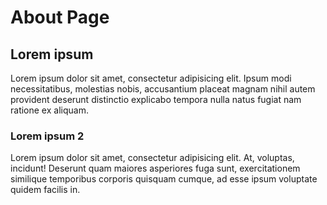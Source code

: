# About Page
## Lorem ipsum

Lorem ipsum dolor sit amet, consectetur adipisicing elit. Ipsum modi necessitatibus, molestias nobis, accusantium placeat magnam nihil autem provident deserunt distinctio explicabo tempora nulla natus fugiat nam ratione ex aliquam.

### Lorem ipsum 2

Lorem ipsum dolor sit amet, consectetur adipisicing elit. At, voluptas, incidunt! Deserunt quam maiores asperiores fuga sunt, exercitationem similique temporibus corporis quisquam cumque, ad esse ipsum voluptate quidem facilis in.
